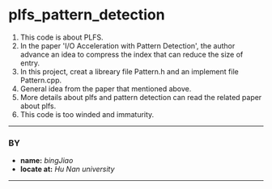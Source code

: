 # plfs_pattern_detection
1. This code is about PLFS.
2. In the paper 'I/O Acceleration with Pattern Detection', the author advance an idea to compress the index that can reduce the size of entry.
3. In this project, creat a libreary file Pattern.h and an implement file Pattern.cpp.
4. General idea from the paper that mentioned above.
5. More details about plfs and pattern detection can read the related paper about plfs.
6. This code is too winded and immaturity.

---

### BY

- **name:**  *bingJiao*
- **locate at:**  *Hu Nan university*

---
